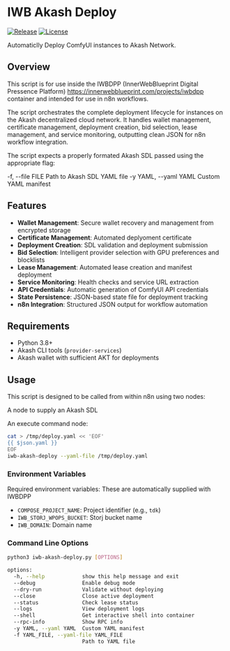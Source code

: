 # IWB Akash Deploy

[![Release](https://img.shields.io/github/v/release/innerwebblueprint/iwb-akash-deploy)](https://github.com/innerwebblueprint/iwb-akash-deploy/releases)
[![License](https://img.shields.io/badge/license-MIT-blue.svg)](LICENSE)

Automaticlly Deploy ComfyUI instances to Akash Network.


## Overview
This script is for use inside the IWBDPP (InnerWebBlueprint Digital Pressence Platform) https://innerwebblueprint.com/projects/iwbdpp container and intended for use in n8n workflows.

The script orchestrates the complete deployment lifecycle for instances on the Akash decentralized cloud network. It handles wallet management, certificate management, deployment creation, bid selection, lease management, and service monitoring, outputting clean JSON for n8n workflow integration.

The script expects a properly formated Akash SDL passed using the appropriate flag:

-f, --file FILE       Path to Akash SDL YAML file
-y YAML, --yaml YAML  Custom YAML manifest

## Features

- **Wallet Management**: Secure wallet recovery and management from encrypted storage
- **Certificate Management**: Automated deplyoment certificate
- **Deployment Creation**: SDL validation and deployment submission
- **Bid Selection**: Intelligent provider selection with GPU preferences and blocklists
- **Lease Management**: Automated lease creation and manifest deployment
- **Service Monitoring**: Health checks and service URL extraction
- **API Credentials**: Automatic generation of ComfyUI API credentials
- **State Persistence**: JSON-based state file for deployment tracking
- **n8n Integration**: Structured JSON output for workflow automation

## Requirements

- Python 3.8+
- Akash CLI tools (`provider-services`)
- Akash wallet with sufficient AKT for deployments

## Usage

This script is designed to be called from within n8n using two nodes:

A node to supply an Akash SDL

An execute command node:

```bash
cat > /tmp/deploy.yaml << 'EOF'
{{ $json.yaml }}
EOF
iwb-akash-deploy --yaml-file /tmp/deploy.yaml
```

### Environment Variables

Required environment variables:
These are automatically supplied with IWBDPP
- `COMPOSE_PROJECT_NAME`: Project identifier (e.g., `tdk`)
- `IWB_STORJ_WPOPS_BUCKET`: Storj bucket name
- `IWB_DOMAIN`: Domain name


### Command Line Options

```bash
python3 iwb-akash-deploy.py [OPTIONS]

options:
  -h, --help            show this help message and exit
  --debug               Enable debug mode
  --dry-run             Validate without deploying
  --close               Close active deployment
  --status              Check lease status
  --logs                View deployment logs
  --shell               Get interactive shell into container
  --rpc-info            Show RPC info
  -y YAML, --yaml YAML  Custom YAML manifest
  -f YAML_FILE, --yaml-file YAML_FILE
                        Path to YAML file
```
